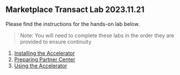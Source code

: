 ## Marketplace Transact Lab 2023.11.21
Please find the instructions for the hands-on lab below. 

>Note: You will need to complete these labs in the order they are provided to ensure continuity

1. [Installing the Accelerator](./lab1-install/README.md)
1. [Preparing Partner Center](./lab2-partner-center/README.md)
1. [Using the Accelerator](./lab3-tour/README.md)
